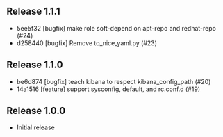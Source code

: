 ## Release 1.1.1

* 5ee5f32 [bugfix] make role soft-depend on apt-repo and redhat-repo (#24)
* d258440 [bugfix] Remove to_nice_yaml.py (#23)

## Release 1.1.0

* be6d874 [bugfix] teach kibana to respect kibana_config_path (#20)
* 14a1516 [feature] support sysconfig, default, and rc.conf.d (#19)

## Release 1.0.0

* Initial release
